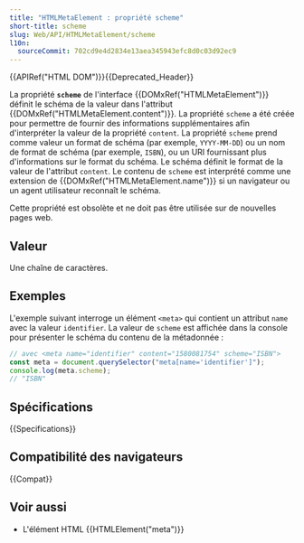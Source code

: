 ```yaml
---
title: "HTMLMetaElement : propriété scheme"
short-title: scheme
slug: Web/API/HTMLMetaElement/scheme
l10n:
  sourceCommit: 702cd9e4d2834e13aea345943efc8d0c03d92ec9
---
```


{{APIRef("HTML DOM")}}{{Deprecated_Header}}

La propriété **`scheme`** de l'interface {{DOMxRef("HTMLMetaElement")}} définit le schéma de la valeur dans l'attribut {{DOMxRef("HTMLMetaElement.content")}}.
La propriété `scheme` a été créée pour permettre de fournir des informations supplémentaires afin d'interpréter la valeur de la propriété `content`. La propriété `scheme` prend comme valeur un format de schéma (par exemple, `YYYY-MM-DD`) ou un nom de format de schéma (par exemple, `ISBN`), ou un URI fournissant plus d'informations sur le format du schéma. Le schéma définit le format de la valeur de l'attribut `content`.
Le contenu de `scheme` est interprété comme une extension de {{DOMxRef("HTMLMetaElement.name")}} si un navigateur ou un agent utilisateur reconnaît le schéma.

Cette propriété est obsolète et ne doit pas être utilisée sur de nouvelles pages web.

## Valeur

Une chaîne de caractères.

## Exemples

L'exemple suivant interroge un élément `<meta>` qui contient un attribut `name` avec la valeur `identifier`.
La valeur de `scheme` est affichée dans la console pour présenter le schéma du contenu de la métadonnée&nbsp;:

```js
// avec <meta name="identifier" content="1580081754" scheme="ISBN">
const meta = document.querySelector("meta[name='identifier']");
console.log(meta.scheme);
// "ISBN"
```

## Spécifications

{{Specifications}}

## Compatibilité des navigateurs

{{Compat}}

## Voir aussi

- L'élément HTML {{HTMLElement("meta")}}
